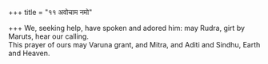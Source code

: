 +++
title = "११ अवोचाम नमो"

+++
We, seeking help, have spoken and adored him: may Rudra, girt by Maruts, hear our calling.  
     This prayer of ours may Varuna grant, and Mitra, and Aditi and Sindhu, Earth and Heaven.